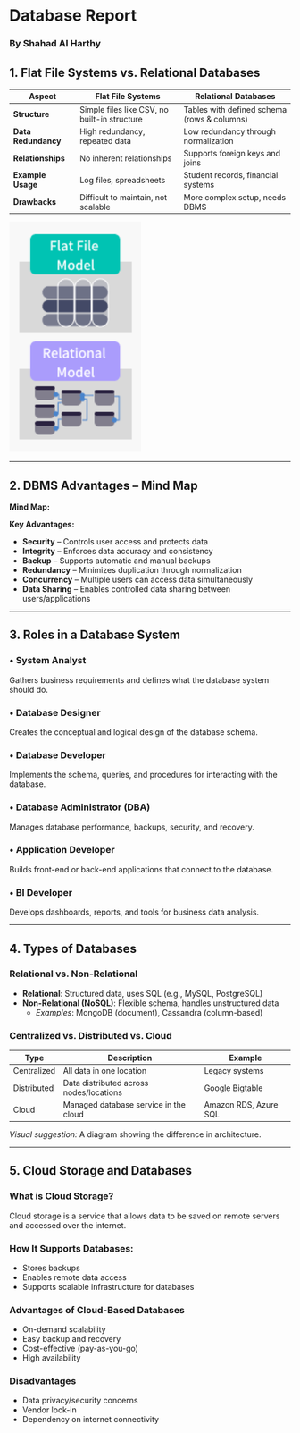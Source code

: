# Database Report
### By Shahad Al Harthy

## 1. Flat File Systems vs. Relational Databases

| Aspect           | Flat File Systems                          | Relational Databases                         |
|------------------|--------------------------------------------|----------------------------------------------|
| **Structure**     | Simple files like CSV, no built-in structure | Tables with defined schema (rows & columns)  |
| **Data Redundancy**| High redundancy, repeated data             | Low redundancy through normalization         |
| **Relationships** | No inherent relationships                  | Supports foreign keys and joins              |
| **Example Usage** | Log files, spreadsheets                    | Student records, financial systems           |
| **Drawbacks**     | Difficult to maintain, not scalable        | More complex setup, needs DBMS               |

![Flat File vs Relational data schema](images/Flat-filevsRelational.png)

---

## 2. DBMS Advantages – Mind Map

**Mind Map:** 

**Key Advantages:**
-  **Security** – Controls user access and protects data
-  **Integrity** – Enforces data accuracy and consistency
-  **Backup** – Supports automatic and manual backups
-  **Redundancy** – Minimizes duplication through normalization
-  **Concurrency** – Multiple users can access data simultaneously
-  **Data Sharing** – Enables controlled data sharing between users/applications

---

##  3. Roles in a Database System

### • System Analyst
Gathers business requirements and defines what the database system should do.

### • Database Designer
Creates the conceptual and logical design of the database schema.

### • Database Developer
Implements the schema, queries, and procedures for interacting with the database.

### • Database Administrator (DBA)
Manages database performance, backups, security, and recovery.

### • Application Developer
Builds front-end or back-end applications that connect to the database.

### • BI Developer
Develops dashboards, reports, and tools for business data analysis.

---

## 4. Types of Databases

### Relational vs. Non-Relational
- **Relational**: Structured data, uses SQL (e.g., MySQL, PostgreSQL)
- **Non-Relational (NoSQL)**: Flexible schema, handles unstructured data
  - *Examples*: MongoDB (document), Cassandra (column-based)

### Centralized vs. Distributed vs. Cloud

| Type         | Description                                  | Example             |
|--------------|----------------------------------------------|---------------------|
| Centralized  | All data in one location                     | Legacy systems      |
| Distributed  | Data distributed across nodes/locations      | Google Bigtable     |
| Cloud        | Managed database service in the cloud       | Amazon RDS, Azure SQL|

*Visual suggestion:* A diagram showing the difference in architecture.

---

## 5. Cloud Storage and Databases

### What is Cloud Storage?
Cloud storage is a service that allows data to be saved on remote servers and accessed over the internet.

### How It Supports Databases:
- Stores backups
- Enables remote data access
- Supports scalable infrastructure for databases

### Advantages of Cloud-Based Databases
- On-demand scalability
- Easy backup and recovery
- Cost-effective (pay-as-you-go)
- High availability

### Disadvantages
- Data privacy/security concerns
- Vendor lock-in
- Dependency on internet connectivity

